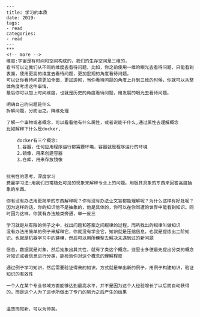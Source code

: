     ---
    title: 学习的本质
    date: 2019-
    tags:
    - read
    categories:
    - read
    ---
    ***
    <!-- more -->
    维度:宇宙是有时间和空间构成的，我们的生存空间是三维的，
    看书可以让我们从不同的维度去看待问题，比如，你之前使用一维的眼光去看待问题，只能看到表面，使用更高的维度去看待问题，更加宏观的角度看待问题。
    可以让你看待问题更加全面，更加透彻，当你看待问题的角度上升到三维的时候，你就可以从整体角度考虑这件事情，
    最后你可以加上时间维度，也就是历史的角度看待问题，用发展的眼光去看待问题。
    
    明确自己的问题是什么   
    拆解问题，分而治之。降维处理
    
    了解一个事物或者概念，可以看看他有什么属性，或者说能干什么,通过属性去理解概念
    比如解释下什么是docker,
        
        docker有三个概念:
        1.容器，任何应用程序运行都需要环境，容器就是程序运行的环境
        2.镜像，用来创建容器
        3.仓库，用来存放镜像
    
    
    批判性的思考，深度学习
    费曼学习法:用我们日常随处可见的现象来解释专业上的问题。用极其具象的东西来回答高度抽象的东西。
    
    你有没有办法用更简单的东西解释呢？你有没有办法让文盲都能理解呢？为什么这样有好处呢？因为这样的话，你的知识他不是抽象的，他是具体的，你可以在你周遭的世界中能看到知识。同时因为这样，你就有办法触类旁通，举一反三
    
    学习就是从有限的例子之中，找出问题和答案之间规律的过程，而所找出的规律叫做知识
    没有办法用简单的例子来解释它，你就没有学会它，知识就是压缩信息，也就是提炼出二阶知识。也就是机器学习中的建模，然后可以用所模型去解决未遇到过的新问题
    
    信息，数据就是对象，然后抽象出其共性，就有了类这个概念，亚里士多德最先提出分类的概念
    对知识或者信息进行分类，能检验你对这个概念的理解程度
    
    通过例子学习知识，然后需要验证得来的知识，方式就是举出新的例子。用例子构建知识，验证知识的有效性
    
    一个人在某个专业领域方面能够达到最高水平，并不是因为这个人经验增长了以后而自动获得的，而是这个人为了进步所做出了专门的努力之后产生的结果
    
    
    温故而知新，可以为师矣。
    
